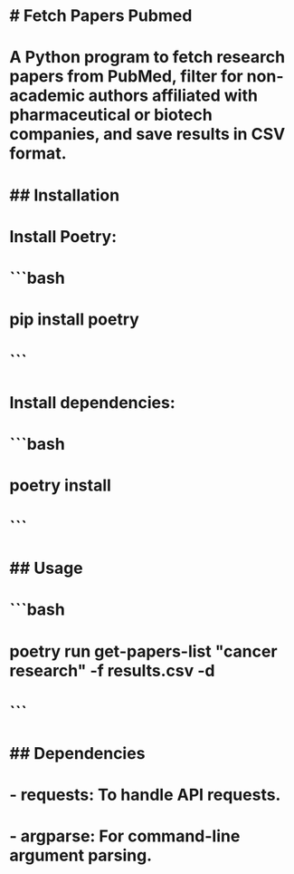 # # Fetch Papers Pubmed
# A Python program to fetch research papers from PubMed, filter for non-academic authors affiliated with pharmaceutical or biotech companies, and save results in CSV format.
#
# ## Installation
# Install Poetry:
# ```bash
# pip install poetry
# ```
# Install dependencies:
# ```bash
# poetry install
# ```
#
# ## Usage
# ```bash
# poetry run get-papers-list "cancer research" -f results.csv -d
# ```
#
# ## Dependencies
# - requests: To handle API requests.
# - argparse: For command-line argument parsing.